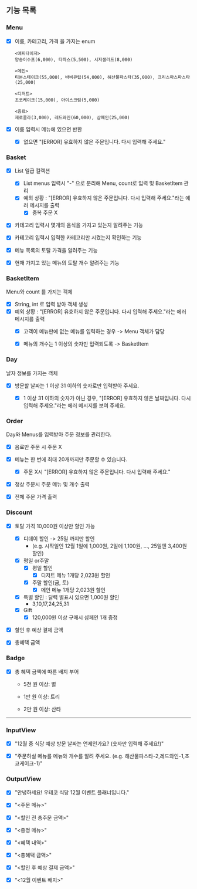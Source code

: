 ## 기능 목록





### Menu

- [x] 이름, 카테고리, 가격 을 가지는 enum

	```
	<애피타이저>
	양송이수프(6,000), 타파스(5,500), 시저샐러드(8,000)
	
	<메인>
	티본스테이크(55,000), 바비큐립(54,000), 해산물파스타(35,000), 크리스마스파스타(25,000)
	
	<디저트>
	초코케이크(15,000), 아이스크림(5,000)
	
	<음료>
	제로콜라(3,000), 레드와인(60,000), 샴페인(25,000)
	```

- [x] 이름 입력시 메뉴에 있으면 반환

	- [x] 없으면 "[ERROR] 유효하지 않은 주문입니다. 다시 입력해 주세요." 



### Basket

- [x] List<BasketItem> 일급 컬랙션
	- [x] List<String> menus 입력시 "-" 으로 분리해 Menu, count로 입력 및 BasketItem 관리
	- [x] 예외 상황 :  "[ERROR] 유효하지 않은 주문입니다. 다시 입력해 주세요."라는 에러 메시지를 출력
		- [x] 중복 주문 X
- [x] 카테고리 입력시 몇개의 음식을 가지고 있는지 알려주는 기능
- [x] 카테고리 입력시 입력한 카테고리만 시켰는지 확인하는 기능
- [x] 메뉴 목록의 토탈 가격을 알려주는 기능
- [x] 현재 가지고 있는 메뉴의 토탈 개수 알려주는 기능



### BasketItem

Menu와 count 를 가지는 객체

- [x] String, int 로 입력 받아 객체 생성
- [x] 예외 상황 :  "[ERROR] 유효하지 않은 주문입니다. 다시 입력해 주세요."라는 에러 메시지를 출력
	- [x] 고객이 메뉴판에 없는 메뉴를 입력하는 경우 -> Menu 객체가 담당
	- [x] 메뉴의 개수는 1 이상의 숫자만 입력되도록 -> BasketItem



### Day

날자 정보를 가지는 객체

- [x] 방문할 날짜는 1 이상 31 이하의 숫자로만 입력받아 주세요.
	- [x] 1 이상 31 이하의 숫자가 아닌 경우, "[ERROR] 유효하지 않은 날짜입니다. 다시 입력해 주세요."라는 에러 메시지를 보여 주세요.



### Order

Day와 Menus를 입력받아 주문 정보를 관리한다.

- [x] 음료만 주문 시 주문 X
- [x] 메뉴는 한 번에 최대 20개까지만 주문할 수 있습니다.
	- [x] 주문 X시 "[ERROR] 유효하지 않은 주문입니다. 다시 입력해 주세요."
- [x] 정상 주문시 주문 메뉴 및 개수 출력
- [x] 전체 주문 가격 출력



### Discount

- [x] 토탈 가격 10,000원 이상만 할인 가능

	- [x] 디데이 할인 -> 25일 까지만 할인
		- (e.g. 시작일인 12월 1일에 1,000원, 2일에 1,100원, ..., 25일엔 3,400원 할인)
	- [x] 평일 or주말
		- [x] 평일 할인
			- [x] 디저트 메뉴 1개당 2,023원 할인
		- [x] 주말 할인(금, 토)
			- [x] 메인 메뉴 1개당 2,023원 할인
	- [x] 특별 할인 : 달력 별표시 있으면 1,000원 할인
		- 3,10,17,24,25,31
	- [x] Gift
		- [x] 120,000원 이상 구매시 샴페인 1개 증정

- [x] 할인 후 예상 결제 금액

- [x] 총혜택 금액

	

### Badge

- [x] 총 혜택 금액에 따른 배지 부어

	- 5천 원 이상: 별

	- 1만 원 이상: 트리
	- 2만 원 이상: 산타



---



### InputView

- [x] "12월 중 식당 예상 방문 날짜는 언제인가요? (숫자만 입력해 주세요!)"
- [x] "주문하실 메뉴를 메뉴와 개수를 알려 주세요. (e.g. 해산물파스타-2,레드와인-1,초코케이크-1)"



### OutputView

- [x] "안녕하세요! 우테코 식당 12월 이벤트 플래너입니다."
- [x] "<주문 메뉴>"
- [x] "<할인 전 총주문 금액>"
- [x] "<증정 메뉴>"
- [x] "<혜택 내역>"
- [x] "<총혜택 금액>"
- [x] "<할인 후 예상 결제 금액>"
- [x] "<12월 이벤트 배지>"

